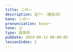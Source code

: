 ```yaml
---
title: この〜
description: 这个~（接名词）
kana: この〜
pronunciation: kono〜
tone: ⓪
type: 连体词
pubDate: 2024-08-12 00:00:05
lessonIndex: 2
---
```

